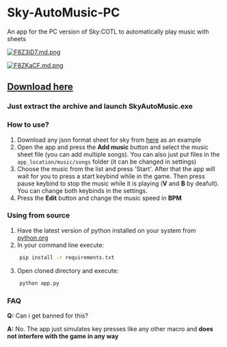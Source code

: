 
# Sky-AutoMusic-PC
An app for the PC version of Sky:COTL to automatically play music with sheets

[![F8Z3iD7.md.png](https://iili.io/F8Z3iD7.md.png)](https://freeimage.host/i/F8Z3iD7)

[![F8ZKaCF.md.png](https://iili.io/F8ZKaCF.md.png)](https://freeimage.host/i/F8ZKaCF)



## [Download here](https://github.com/redtardis12/Sky-AutoMusic-PC/releases/tag/v1.0.0)
### Just extract the archive and launch SkyAutoMusic.exe

### How to use?

1. Download any json format sheet for sky from [here](https://specy.github.io/skyMusic/) as an example
2. Open the app and press the **Add music** button and select the music sheet file (you can add multiple songs). You can also just put files in the `app_location/music/songs` folder (it can be changed in settings)
3. Choose the music from the list and press 'Start'. After that the app will wait for you to press a start keybind while in the game. Then press pause keybind to stop the music while it is playing (**V** and **B** by deafult). You can change both keybinds in the settings.
4. Press the **Edit** button and change the music speed in **BPM**


### Using from source
1. Have the latest version of python installed on your system from [python.org](https://python.org)
2. In your command line execute:
```bash
    pip install -r requirements.txt
```

3. Open cloned directory and execute:
```bash
    python app.py
```


### FAQ
**Q:** Can i get banned for this?

**A:** No. The app just simulates key presses like any other macro and **does not interfere with the game in any way**
